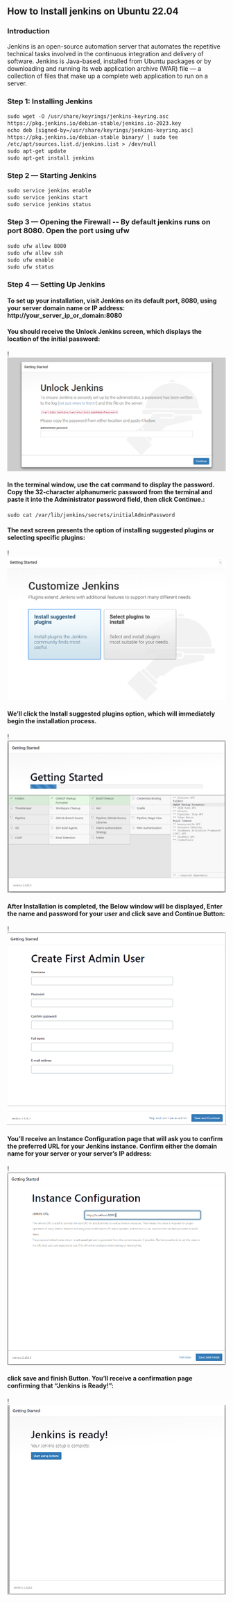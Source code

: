 ## How to Install jenkins on Ubuntu 22.04

### Introduction

Jenkins is an open-source automation server that automates the repetitive technical tasks involved in the continuous integration and delivery of software. Jenkins is Java-based, installed from Ubuntu packages or by downloading and running its web application archive (WAR) file — a collection of files that make up a complete web application to run on a server.

### Step 1: Installing Jenkins

    sudo wget -O /usr/share/keyrings/jenkins-keyring.asc https://pkg.jenkins.io/debian-stable/jenkins.io-2023.key
    echo deb [signed-by=/usr/share/keyrings/jenkins-keyring.asc] https://pkg.jenkins.io/debian-stable binary/ | sudo tee /etc/apt/sources.list.d/jenkins.list > /dev/null
    sudo apt-get update
    sudo apt-get install jenkins

### Step 2 — Starting Jenkins

    sudo service jenkins enable
    sudo service jenkins start
    sudo service jenkins status

### Step 3 — Opening the Firewall -- By default jenkins runs on port 8080. Open the port using ufw

    sudo ufw allow 8080
    sudo ufw allow ssh
    sudo ufw enable
    sudo ufw status

### Step 4 — Setting Up Jenkins

#### To set up your installation, visit Jenkins on its default port, 8080, using your server domain name or IP address: http://your_server_ip_or_domain:8080

#### You should receive the Unlock Jenkins screen, which displays the location of the initial password:

!![Image Description](/images/Pasted%20image%2020241128143627.png)

#### In the terminal window, use the cat command to display the password. Copy the 32-character alphanumeric password from the terminal and paste it into the Administrator password field, then click Continue.:

    sudo cat /var/lib/jenkins/secrets/initialAdminPassword

#### The next screen presents the option of installing suggested plugins or selecting specific plugins:

!![Image Description](/images/Pasted%20image%2020241128143708.png)

#### We’ll click the Install suggested plugins option, which will immediately begin the installation process.

!![Image Description](/images/Pasted%20image%2020241128143715.png)

#### After Installation is completed, the Below window will be displayed, Enter the name and password for your user and click save and Continue Button:

!![Image Description](/images/Pasted%20image%2020241128143731.png)

#### You’ll receive an Instance Configuration page that will ask you to confirm the preferred URL for your Jenkins instance. Confirm either the domain name for your server or your server’s IP address:

!![Image Description](/images/Pasted%20image%2020241128143747.png)

#### click save and finish Button. You’ll receive a confirmation page confirming that “Jenkins is Ready!”:

!![Image Description](/images/Pasted%20image%2020241128143759.png)